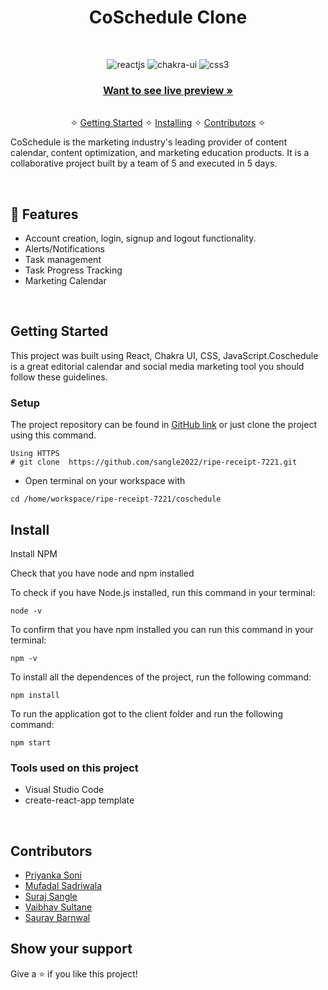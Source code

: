 <h1 align="center">CoSchedule Clone</h1> 
<br />
<p align="center">
    <img src="https://img.shields.io/badge/React-20232A?style=for-the-badge&logo=react&logoColor=61DAFB" alt="reactjs" />
    <img src="https://img.shields.io/badge/Chakra%20UI-3bc7bd?style=for-the-badge&logo=chakraui&logoColor=white" alt="chakra-ui"/>
    <img src="https://img.shields.io/badge/CSS3-1572B6?style=for-the-badge&logo=css3&logoColor=white" alt="css3"/>   
</p>

<h3 align="center"><a href="#"><strong>Want to see live preview »</strong></a></h3>

<p align="center"> 
    <br />&#10023;
    <a href="#Getting-Started">Getting Started</a> &#10023; <a href="#Install">Installing</a> &#10023;    
    <a href="#Contributors">Contributors</a> &#10023;
  </p>
  
   CoSchedule is the marketing industry's leading provider of content calendar, content optimization, and marketing education products. It is a collaborative project built by a team of 5 and executed in 5 days.
  

<br />


## 🚀 Features
- Account creation, login, signup and logout functionality.
- Alerts/Notifications
- Task management 
- Task Progress Tracking
- Marketing Calendar

<br/>


## Getting Started

This project was built using React, Chakra UI, CSS, JavaScript.Coschedule is a great editorial calendar and social media marketing tool you should follow these guidelines.

### Setup


The project repository can be found in [GitHub link](https://github.com/sangle2022/ripe-receipt-7221) or just clone the project using this command. 


```
Using HTTPS
# git clone  https://github.com/sangle2022/ripe-receipt-7221.git
```

+ Open terminal on your workspace with

```
cd /home/workspace/ripe-receipt-7221/coschedule
```


## Install

Install NPM

Check that you have node and npm installed

To check if you have Node.js installed, run this command in your terminal:


```
node -v
```

To confirm that you have npm installed you can run this command in your terminal:


```
npm -v
```


To install all the dependences of the project, run the following command:


```
npm install
```


To run the application got to the client folder and run the following command:

```
npm start
```


### Tools used on this project

- Visual Studio Code
- create-react-app template


<br/>

## Contributors

- [Priyanka Soni](https://github.com/pri65)
- [Mufadal Sadriwala](https://github.com/Mufadal03)
- [Suraj Sangle](https://github.com/sangle2022)
- [Vaibhav Sultane](https://github.com/Vaibhav2416)
- [Saurav Barnwal](https://github.com/sauravbarnwal9) 


## Show your support

Give a ⭐ if you like this project!
